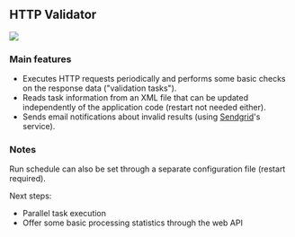 ## HTTP Validator
[![](https://github.com/lfir/http-validator/actions/workflows/ci.yml/badge.svg)](https://github.com/lfir/http-validator/actions/workflows/ci.yml)

### Main features
- Executes HTTP requests periodically and performs some basic checks on the response data ("validation tasks").
- Reads task information from an XML file that can be updated independently of the application code 
(restart not needed either).
- Sends email notifications about invalid results (using [Sendgrid](https://sendgrid.com)'s service).

### Notes
Run schedule can also be set through a separate configuration file (restart required).

Next steps:
- Parallel task execution
- Offer some  basic processing statistics through the web API
